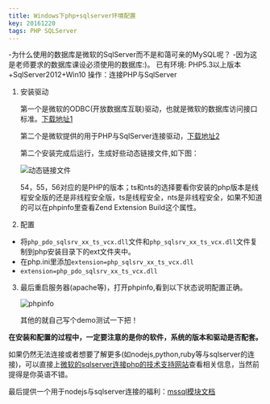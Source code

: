 ```yaml
---
title: Windows下php+sqlserver环境配置
key: 20161220
tags: PHP SQLServer
---
```


-为什么使用的数据库是微软的SqlServer而不是和蔼可亲的MySQL呢？
        -因为这是老师要求的数据库课设必须使用的数据库:)。
已有环境: PHP5.3以上版本+SqlServer2012+Win10
操作：连接PHP与SqlServer


<!--more-->


 1. 安装驱动

	第一个是微软的ODBC(开放数据库互联)驱动，也就是微软的数据库访问接口标准。[下载地址1](https://www.microsoft.com/zh-CN/download/details.aspx?id=36434)

	第二个是微软提供的用于PHP与SqlServer连接驱动，[下载地址2](https://www.microsoft.com/en-us/download/details.aspx?id=20098)

	第二个安装完成后运行，生成好些动态链接文件,如下图：

	![动态链接文件](https://i.loli.net/2018/08/16/5b752a740b79a.png)

	54，55，56对应的是PHP的版本；ts和nts的选择要看你安装的php版本是线程安全版的还是非线程安全版，ts是线程安全，nts是非线程安全，如果不知道的可以在phpinfo里查看Zend Extension Build这个属性。

2. 配置

 - 将`php_pdo_sqlsrv_xx_ts_vcx.dll`文件和`php_sqlsrv_xx_ts_vcx.dll`文件复制到php安装目录下的ext文件夹中。
 - 在php.ini里添加`extension=php_sqlsrv_xx_ts_vcx.dll`
 - `extension=php_pdo_sqlsrv_xx_ts_vcx.dll`

3. 最后重启服务器(apache等)，打开phpinfo,看到以下状态说明配置正确。

	![phpinfo](https://i.loli.net/2018/08/16/5b752a740d00b.png)

	其他的就自己写个demo测试一下把！
	
**在安装和配置的过程中，一定要注意的是你的软件，系统的版本和驱动是否配套。**

如果仍然无法连接或者想要了解更多(如nodejs,python,ruby等与sqlserver的连接)，可以直接上[微软的sqlserver连接php的技术支持网站](https://docs.microsoft.com/en-us/sql/connect/php/microsoft-php-driver-for-sql-server)查看相关信息，当然前提得是你英语不错。

最后提供一个用于nodejs与sqlserver连接的福利：[mssql模块文档](https://github.com/patriksimek/node-mssql)
